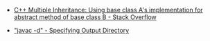 - [C++ Multiple Inheritance: Using base class A's implementation for abstract method of base class B - Stack Overflow](https://stackoverflow.com/questions/51090314/c-multiple-inheritance-using-base-class-as-implementation-for-abstract-metho)

- ["javac -d" - Specifying Output Directory](http://www.herongyang.com/Java-Tools/javac-Option-d-Specifying-Output-Directory.html)
